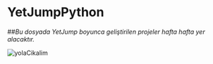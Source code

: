 # **YetJumpPython**
##*Bu dosyada YetJump boyunca geliştirilen projeler hafta hafta yer alacaktır.*

![yolaCikalim]([https://www.google.com/url?sa=i&url=https%3A%2F%2Fwww.pngmart.com%2Ftr%2Fimage%2F79957&psig=AOvVaw2Vsl7iUfnt33wGAVMGnuzr&ust=1675436359057000&source=images&cd=vfe&ved=0CBAQjRxqFwoTCKClioGN9_wCFQAAAAAdAAAAABAJ](https://publicdomainvectors.org/photos/sail-ship-silhouette-freesvg.org.jpg))

